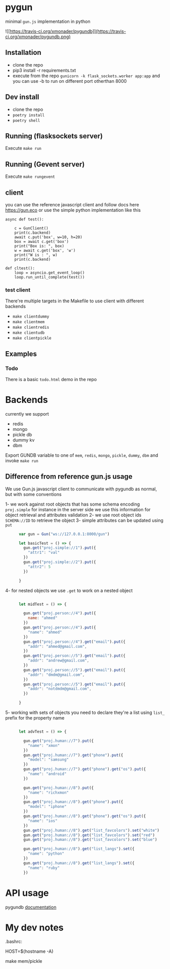 # pygun
minimal `gun.js` implementation in python

![[https://travis-ci.org/xmonader/pygundb]](https://travis-ci.org/xmonader/pygundb.png)


## Installation
- clone the repo
- pip3 install -r requirements.txt
- execute from the repo `gunicorn -k flask_sockets.worker app:app` and you can use -b to run on different port otherthan 8000

## Dev install
- clone the repo
- `poetry install`
- `poetry shell`

## Running (flasksockets server)
Execute `make run`

## Running (Gevent server)
Execute `make rungevent`


## client

you can use the reference javascript client and follow docs here https://gun.eco  or use the simple python implementation like this
```
async def test():

    c = GunClient()
    print(c.backend)
    await c.put('box', w=10, h=20)
    box = await c.get('box')
    print("Box is: ", box)
    w = await c.get('box', 'w')
    print("W is : ", w)
    print(c.backend)

def cltest():
    loop = asyncio.get_event_loop()
    loop.run_until_complete(test())

```


### test client

There're multiple targets in the Makefile to use client with different backends

- `make clientdummy`
- `make clientmem`
- `make clientredis`
- `make clientudb`
- `make clientpickle`

## Examples

### Todo
There is a basic `todo.html` demo in the repo


# Backends

currently we support
- redis
- mongo
- pickle db
- dummy kv
- dbm

Export GUNDB variable to one of `mem`, `redis`, `mongo`, `pickle`, `dummy`, `dbm` and invoke `make run`



## Difference from reference gun.js usage

We use Gun.js javascript client to communicate with pygundb as normal, but with some conventions

1- we work against root objects that has some schema encoding `proj.simple` for instance in the server side we use this information for object retrieval and attributes validation
2- we use root object ids `SCHEMA://ID` to retrieve the object
3- simple attributes can be updated using `put`

```javascript
      var gun = Gun("ws://127.0.0.1:8000/gun")

      let basicTest = () => {
        gun.get("proj.simple://1").put({
          "attr1": "val"
        })
        gun.get("proj.simple://2").put({
          "attr2": 5
        })

      }
```

4- for nested objects we use `.get` to work on a nested object
```javascript

      let midTest = () => {

        gun.get("proj.person://4").put({
          name: "ahmed"
        })
        gun.get("proj.person://4").put({
          "name": "ahmed"
        })
        gun.get("proj.person://4").get("email").put({
          "addr": "ahmed@gmail.com",
        })
        gun.get("proj.person://5").get("email").put({
          "addr": "andrew@gmail.com",
        })
        gun.get("proj.person://5").get("email").put({
          "addr": "dmdm@gmail.com",
        })
        gun.get("proj.person://5").get("email").put({
          "addr": "notdmdm@gmail.com",
        })

      }
```

5- working with sets of objects you need to declare they're a list using `list_` prefix for the property name

```javascript

      let advTest = () => {

        gun.get("proj.human://7").put({
          "name": "xmon"
        })
        gun.get("proj.human://7").get("phone").put({
          "model": "samsung"
        })
        gun.get("proj.human://7").get("phone").get("os").put({
          "name": "android"
        })

        gun.get("proj.human://8").put({
          "name": "richxmon"
        })
        gun.get("proj.human://8").get("phone").put({
          "model": "iphone"
        })
        gun.get("proj.human://8").get("phone").get("os").put({
          "name": "ios"
        })
        gun.get("proj.human://8").get("list_favcolors").set("white")
        gun.get("proj.human://8").get("list_favcolors").set("red")
        gun.get("proj.human://8").get("list_favcolors").set("blue")

        gun.get("proj.human://8").get("list_langs").set({
          "name": "python"
        })
        gun.get("proj.human://8").get("list_langs").set({
          "name": "ruby"
        })
```





# API usage 
pygundb [documentation](https://xmonader.github.io/pygundb/docs/api/gundb/)


# My dev notes

.bashrc:

HOST=$(hostname -A)

make mem/pickle